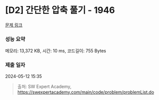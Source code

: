 # [D2] 간단한 압축 풀기 - 1946 

[문제 링크](https://swexpertacademy.com/main/code/problem/problemDetail.do?contestProbId=AV5PmkDKAOMDFAUq) 

### 성능 요약

메모리: 13,372 KB, 시간: 10 ms, 코드길이: 755 Bytes

### 제출 일자

2024-05-12 15:35



> 출처: SW Expert Academy, https://swexpertacademy.com/main/code/problem/problemList.do
